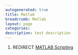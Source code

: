 ```yaml
---
autogenerated: true
title: Matlab
breadcrumb: Matlab
layout: page
categories: 
description: test description
---
```


1.  REDIRECT [MATLAB Scripting](MATLAB_Scripting)
